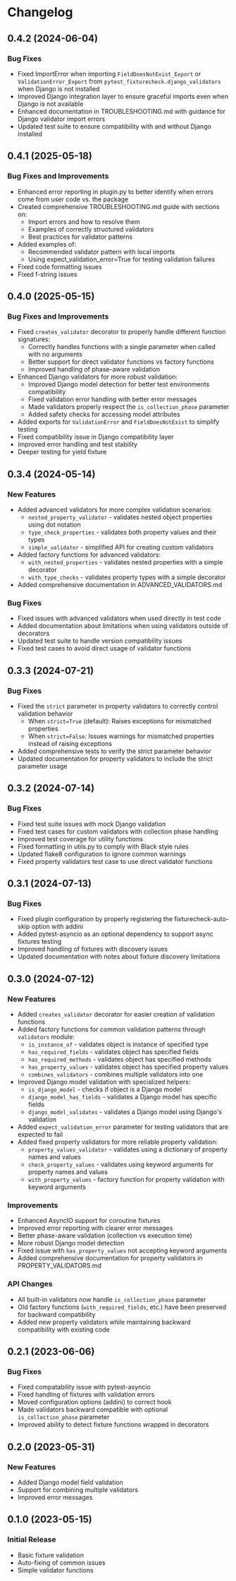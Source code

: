 # Changelog

## 0.4.2 (2024-06-04)

### Bug Fixes
- Fixed ImportError when importing `FieldDoesNotExist_Export` or `ValidationError_Export` from `pytest_fixturecheck.django_validators` when Django is not installed
- Improved Django integration layer to ensure graceful imports even when Django is not available
- Enhanced documentation in TROUBLESHOOTING.md with guidance for Django validator import errors
- Updated test suite to ensure compatibility with and without Django installed

## 0.4.1 (2025-05-18)

### Bug Fixes and Improvements
- Enhanced error reporting in plugin.py to better identify when errors come from user code vs. the package
- Created comprehensive TROUBLESHOOTING.md guide with sections on:
  - Import errors and how to resolve them
  - Examples of correctly structured validators
  - Best practices for validator patterns 
- Added examples of:
  - Recommended validator pattern with local imports
  - Using expect_validation_error=True for testing validation failures
- Fixed code formatting issues
- Fixed f-string issues 

## 0.4.0 (2025-05-15)

### Bug Fixes and Improvements
- Fixed `creates_validator` decorator to properly handle different function signatures:
  - Correctly handles functions with a single parameter when called with no arguments
  - Better support for direct validator functions vs factory functions
  - Improved handling of phase-aware validation
- Enhanced Django validators for more robust validation:
  - Improved Django model detection for better test environments compatibility
  - Fixed validation error handling with better error messages
  - Made validators properly respect the `is_collection_phase` parameter
  - Added safety checks for accessing model attributes
- Added exports for `ValidationError` and `FieldDoesNotExist` to simplify testing
- Fixed compatibility issue in Django compatibility layer
- Improved error handling and test stability
- Deeper testing for yield fixture

## 0.3.4 (2024-05-14)

### New Features
- Added advanced validators for more complex validation scenarios:
  - `nested_property_validator` - validates nested object properties using dot notation
  - `type_check_properties` - validates both property values and their types
  - `simple_validator` - simplified API for creating custom validators
- Added factory functions for advanced validators:
  - `with_nested_properties` - validates nested properties with a simple decorator
  - `with_type_checks` - validates property types with a simple decorator
- Added comprehensive documentation in ADVANCED_VALIDATORS.md

### Bug Fixes
- Fixed issues with advanced validators when used directly in test code
- Added documentation about limitations when using validators outside of decorators
- Updated test suite to handle version compatibility issues
- Fixed test cases to avoid direct usage of validator functions

## 0.3.3 (2024-07-21)

### Bug Fixes
- Fixed the `strict` parameter in property validators to correctly control validation behavior
  - When `strict=True` (default): Raises exceptions for mismatched properties
  - When `strict=False`: Issues warnings for mismatched properties instead of raising exceptions
- Added comprehensive tests to verify the strict parameter behavior
- Updated documentation for property validators to include the strict parameter usage

## 0.3.2 (2024-07-14)

### Bug Fixes
- Fixed test suite issues with mock Django validation
- Fixed test cases for custom validators with collection phase handling
- Improved test coverage for utility functions
- Fixed formatting in utils.py to comply with Black style rules
- Updated flake8 configuration to ignore common warnings
- Fixed property validators test case to use direct validator functions

## 0.3.1 (2024-07-13)

### Bug Fixes
- Fixed plugin configuration by properly registering the fixturecheck-auto-skip option with addini
- Added pytest-asyncio as an optional dependency to support async fixtures testing
- Improved handling of fixtures with discovery issues
- Updated documentation with notes about fixture discovery limitations

## 0.3.0 (2024-07-12)

### New Features
- Added `creates_validator` decorator for easier creation of validation functions
- Added factory functions for common validation patterns through `validators` module:
  - `is_instance_of` - validates object is instance of specified type
  - `has_required_fields` - validates object has specified fields
  - `has_required_methods` - validates object has specified methods
  - `has_property_values` - validates object has specified property values
  - `combines_validators` - combines multiple validators into one
- Improved Django model validation with specialized helpers:
  - `is_django_model` - checks if object is a Django model
  - `django_model_has_fields` - validates a Django model has specific fields
  - `django_model_validates` - validates a Django model using Django's validation
- Added `expect_validation_error` parameter for testing validators that are expected to fail
- Added fixed property validators for more reliable property validation:
  - `property_values_validator` - validates using a dictionary of property names and values
  - `check_property_values` - validates using keyword arguments for property names and values
  - `with_property_values` - factory function for property validation with keyword arguments

### Improvements
- Enhanced AsyncIO support for coroutine fixtures
- Improved error reporting with clearer error messages
- Better phase-aware validation (collection vs execution time)
- More robust Django model detection
- Fixed issue with `has_property_values` not accepting keyword arguments
- Added comprehensive documentation for property validators in PROPERTY_VALIDATORS.md

### API Changes
- All built-in validators now handle `is_collection_phase` parameter
- Old factory functions (`with_required_fields`, etc.) have been preserved for backward compatibility
- Added new property validators while maintaining backward compatibility with existing code

## 0.2.1 (2023-06-06)

### Bug Fixes
- Fixed compatability issue with pytest-asyncio
- Fixed handling of fixtures with validation errors
- Moved configuration options (addini) to correct hook
- Made validators backward compatible with optional `is_collection_phase` parameter
- Improved ability to detect fixture functions wrapped in decorators

## 0.2.0 (2023-05-31)

### New Features
- Added Django model field validation
- Support for combining multiple validators
- Improved error messages

## 0.1.0 (2023-05-15)

### Initial Release
- Basic fixture validation
- Auto-fixing of common issues
- Simple validator functions

